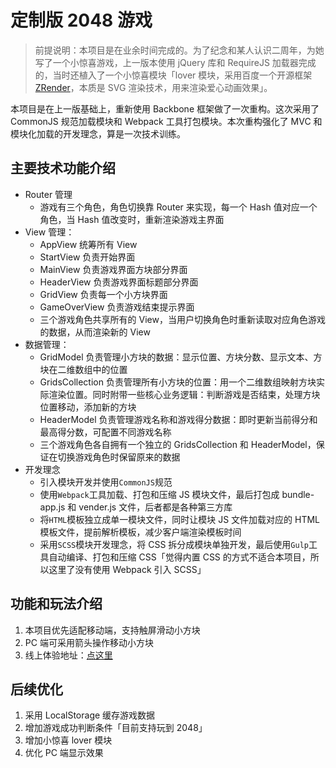 # 定制版 2048 游戏
> 前提说明：本项目是在业余时间完成的。为了纪念和某人认识二周年，为她写了一个小惊喜游戏，上一版本使用 jQuery 库和 RequireJS 加载器完成的，当时还植入了一个小惊喜模块「lover 模块，采用百度一个开源框架 [ZRender](https://github.com/ecomfe/zrender)，本质是 SVG 渲染技术，用来渲染爱心动画效果」。

本项目是在上一版基础上，重新使用 Backbone 框架做了一次重构。这次采用了 CommonJS 规范加载模块和 Webpack 工具打包模块。本次重构强化了 MVC 和 模块化加载的开发理念，算是一次技术训练。

## 主要技术功能介绍
* Router 管理
	* 游戏有三个角色，角色切换靠 Router 来实现，每一个 Hash 值对应一个角色，当 Hash 值改变时，重新渲染游戏主界面
* View 管理：
	* AppView 统筹所有 View
	* StartView 负责开始界面
	* MainView 负责游戏界面方块部分界面
	* HeaderView 负责游戏界面标题部分界面
	* GridView 负责每一个小方块界面
	* GameOverView 负责游戏结束提示界面
	* 三个游戏角色共享所有的 View，当用户切换角色时重新读取对应角色游戏的数据，从而渲染新的 View
* 数据管理：
	* GridModel 负责管理小方块的数据：显示位置、方块分数、显示文本、方块在二维数组中的位置
	* GridsCollection 负责管理所有小方块的位置：用一个二维数组映射方块实际渲染位置。同时附带一些核心业务逻辑：判断游戏是否结束，处理方块位置移动，添加新的方块
	* HeaderModel 负责管理游戏名称和游戏得分数据：即时更新当前得分和最高得分数，可配置不同游戏名称
	* 三个游戏角色各自拥有一个独立的 GridsCollection 和 HeaderModel，保证在切换游戏角色时保留原来的数据
* 开发理念
	* 引入模块开发并使用`CommonJS`规范
	* 使用`Webpack`工具加载、打包和压缩 JS 模块文件，最后打包成 bundle-app.js 和 vender.js 文件，后者都是各种第三方库
	* 将`HTML`模板独立成单一模块文件，同时让模块 JS 文件加载对应的 HTML 模板文件，提前解析模板，减少客户端渲染模板时间
	* 采用`SCSS`模块开发理念，将 CSS 拆分成模块单独开发，最后使用`Gulp`工具自动编译、打包和压缩 CSS「觉得内置 CSS 的方式不适合本项目，所以这里了没有使用 Webpack 引入 SCSS」
	
## 功能和玩法介绍
1. 本项目优先适配移动端，支持触屏滑动小方块
2. PC 端可采用箭头操作移动小方块
3. 线上体验地址：[点这里](http://mindspop.github.io/project/2048/)


## 后续优化
1. 采用 LocalStorage 缓存游戏数据
2. 增加游戏成功判断条件「目前支持玩到 2048」
3. 增加小惊喜 lover 模块
4. 优化 PC 端显示效果
